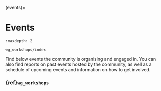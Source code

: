 (events)=

# Events

```{toctree}
:maxdepth: 2

wg_workshops/index
```

Find below events the community is organising and engaged in. You can also find reports on past events hosted by the community, as well as a schedule of upcoming events and information on how to get involved.

### {ref}`wg_workshops`


